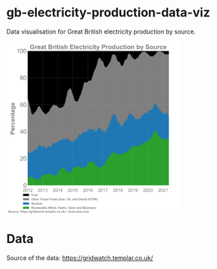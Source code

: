 # gb-electricity-production-data-viz
Data visualisation for Great British electricity production by source.

<img src="https://raw.githubusercontent.com/AceLewis/gb-electricity-production-data-viz/main/images/gb_electricity_production.png" width="80%" />


# Data
Source of the data: https://gridwatch.templar.co.uk/
